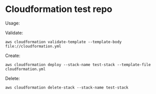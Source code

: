 # Cloudformation test repo

Usage:

Validate:

```text
aws cloudformation validate-template --template-body file://cloudformation.yml
```

Create:

```text
aws cloudformation deploy --stack-name test-stack --template-file cloudformation.yml
```

Delete:

```text
aws cloudformation delete-stack --stack-name test-stack
```
